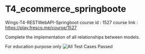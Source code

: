 # T4_ecommerce_springboote
Wings-T4-RESTWebAPI-Springboot
course id : 1527
course link : https://play.fresco.me/course/1527

Complete the implementation of all relationships between models. 

For education purpose only
![All Test Cases Passed](https://github.com/user-attachments/assets/9d81eef5-4630-44ec-b225-9d5182fd454c)
